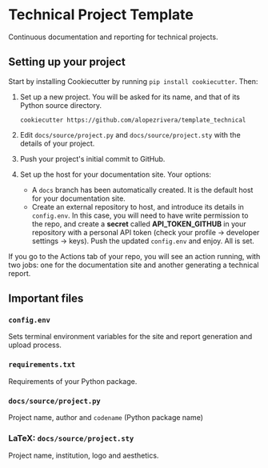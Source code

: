 # Technical Project Template

Continuous documentation and reporting for technical projects.

## Setting up your project

Start by installing Cookiecutter by running `pip install cookiecutter`. Then:

1. Set up a new project. You will be asked for its name, and that of its Python source directory.
   
   `cookiecutter https://github.com/alopezrivera/template_technical`
2. Edit `docs/source/project.py` and `docs/source/project.sty` with the details of your project.
3. Push your project's initial commit to GitHub.
5. Set up the host for your documentation site. Your options:
   - A `docs` branch has been automatically created. It is the default host for your documentation site.
   - Create an external repository to host, and introduce its details in `config.env`. In this case, you will need to have write permission to the repo, and create a **secret** called **API_TOKEN_GITHUB** in your repository with a personal API token (check your profile -> developer settings -> keys). Push the updated `config.env` and enjoy. All is set.

If you go to the Actions tab of your repo, you will see an action running, with two jobs: one for the documentation site and another generating a technical report.

## Important files

### `config.env`

Sets terminal environment variables for the 
site and report generation and upload process.

### `requirements.txt`

Requirements of your Python package.

### `docs/source/project.py`

Project name, author and `codename` (Python package name)

### LaTeX: `docs/source/project.sty`

Project name, institution, logo and aesthetics.
